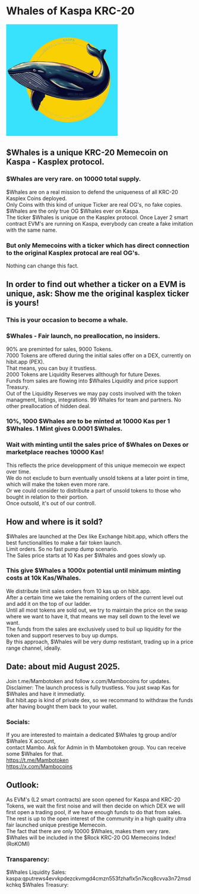# Whales of Kaspa KRC-20
<img src="https://raw.githubusercontent.com/Mambo-Token/MamboLaunchPad/refs/heads/main/logos/Whales-Logo.jpg" width="300" height="300">

## $Whales is a unique KRC-20 Memecoin on Kaspa - Kasplex protocol.  
### $Whales are very rare. on 10000 total supply.  
$Whales are on a real mission to defend the uniqueness of all KRC-20 Kasplex Coins deployed.  
Only Coins with this kind of unique Ticker are real OG's, no fake copies.  
$Whales are the only true OG $Whales ever on Kaspa.  
The ticker $Whales is unique on the Kasplex protocol. Once Layer 2 smart contract EVM's are running on Kaspa,
everybody can create a fake imitation with the same name.  
### But only Memecoins with a ticker which has direct connection to the original Kasplex protocal are real OG's.  
Nothing can change this fact.  
## In order to find out whether a ticker on a EVM is unique, ask: Show me the original kasplex ticker is yours!  

### This is your occasion to become a whale.  

### $Whales - Fair launch, no preallocation, no insiders.  
90% are preminted for sales, 9000 Tokens.  
7000 Tokens are offered during the initial sales offer on a DEX, currently on hibit.app (PEX).    
That means, you can buy it trustless.   
2000 Tokens are Liquidity Reserves allthough for future Dexes.  
Funds from sales are flowing into $Whales Liquidity and price support Treasury.  
Out of the Liquidity Reserves we may pay costs involved with the token managment, listings, integrations. 
99 Whales for team and partners. No other preallocation of hidden deal.  
### 10%, 1000 $Whales are to be minted at 10000 Kas per 1 $Whales. 1 Mint gives 0.0001 $Whales.  
### Wait with minting until the sales price of $Whales on Dexes or marketplace reaches 10000 Kas!  
This reflects the price developpment of this unique memecoin we expect over time.  
We do not exclude to burn eventually unsold tokens at a later point in time, which will make the token even more rare.  
Or we could consider to distribute a part of unsold tokens to those who bought in relation to their portion.  
Once outsold, it's out of our controll.  

## How and where is it sold?  
$Whales are launched at the Dex like Exchange hibit.app, which offers the best functionalities to make a fair token launch.  
Limit orders. So no fast pump dump scenario.  
The Sales price starts at 10 Kas per $Whales and goes slowly up.  
### This give $Whales a 1000x potential until minimum minting costs at 10k Kas/Whales.  
We distribute limit sales orders from 10 kas up on hibit.app.  
After a certain time we take the remaining orders of the current level out and add it on the top of our ladder.  
Until all most tokens are sold out, we try to maintain the price on the swap where we want to have it, that means we may sell down to the level we want.  
The funds from the sales are exclusively used to buil up liquidity for the token and support reserves to buy up dumps.  
By this approach, $Whales will be very dump restistant, trading up in a price range channel, ideally.  
## Date: about mid August 2025.
Join t.me/Mambotoken  and follow x.com/Mambocoins for updates.  
Disclaimer: The launch process is fully trustless. You just swap Kas for $Whales and have it immediatly.  
But hibit.app is kind of private dex, so we recommand to withdraw the funds after having bought them back to your wallet.  

### Socials:  
If you are interested to maintain a dedicated $Whales tg group and/or $Whales X account,  
contact Mambo. Ask for Admin in th Mambotoken group. You can receive some $Whales for that.  
https://t.me/Mambotoken  
https://x.com/Mambocoins  

## Outlook:  
As EVM's (L2 smart contracts) are soon opened for Kaspa and KRC-20 Tokens, we wait the first noise and will then decide on which DEX we will first open a trading pool, if we have enough funds to do that from sales.  
The rest is up to the open interest of the community in a high quality ultra fair launched unique prestige Memecoin.  
The fact that there are only 10000 $Whales, makes them very rare.  
$Whales will be included in the $Rock KRC-20 OG Memecoins Index! (RoKOMI)  

### Transparency:  
$Whales Liquidity Sales: kaspa:qputrews4evvkpdezckvmgd4cmzn553fzhaflx5n7kcq8cvva3n72msdkchkq
$Whales Treasury: 

